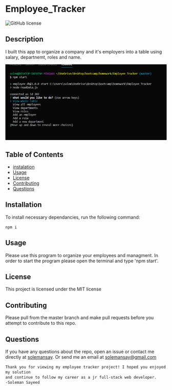 # Employee_Tracker

  ![GitHub license](https://img.shields.io/badge/license-MIT-blue.svg)

  ## Description 

  I built this app to organize a company and it's employers into a table using salary, departnemt, roles and name. 

  <img src= "assets/main.png" alt = "bash window">


  ## Table of Contents 
  
  * [instalation](#instalation)
  * [Usage](#usage)
  * [License](#license)
  * [Contributing](#contributing)
  * [Questions](#questions)
  
  ## Installation 
  
  To install necessary dependancies, run the following command: 
  ```
  npm i
  ```
  ## Usage
  
  Please use this program to organize your employees and managment. In order to start the program please open the terminal and type 'npm start'.
  
  ## License
  
  This project is licensed under the MIT license 
  
  ## Contributing
  
  Please pull from the master branch and make pull requests before you attempt to contribute to this repo.
  

 ## Questions
  
 If you have any questions about the repo, open an issue or contact me directly at [solemansay](https://github.com/solemansay/). 
 Or send me an email at solemansay@gmail.com

 ```
Thank you for viewing my employee tracker project! I hoped you enjoyed my solution 
and continue to follow my career as a jr full-stack web developer. 
-Soleman Sayeed
```
